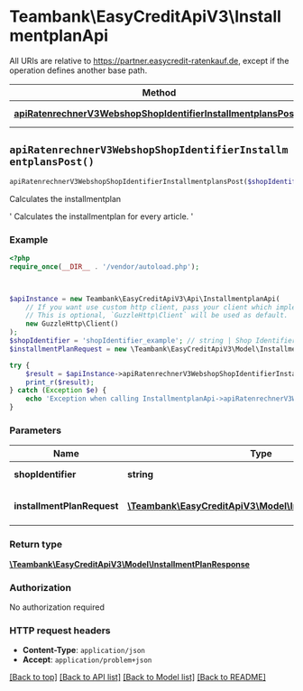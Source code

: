 # Teambank\EasyCreditApiV3\InstallmentplanApi

All URIs are relative to https://partner.easycredit-ratenkauf.de, except if the operation defines another base path.

| Method | HTTP request | Description |
| ------------- | ------------- | ------------- |
| [**apiRatenrechnerV3WebshopShopIdentifierInstallmentplansPost()**](InstallmentplanApi.md#apiRatenrechnerV3WebshopShopIdentifierInstallmentplansPost) | **POST** /api/ratenrechner/v3/webshop/{shopIdentifier}/installmentplans | Calculates the installmentplan |


## `apiRatenrechnerV3WebshopShopIdentifierInstallmentplansPost()`

```php
apiRatenrechnerV3WebshopShopIdentifierInstallmentplansPost($shopIdentifier, $installmentPlanRequest): \Teambank\EasyCreditApiV3\Model\InstallmentPlanResponse
```

Calculates the installmentplan

' Calculates the installmentplan for every article. '

### Example

```php
<?php
require_once(__DIR__ . '/vendor/autoload.php');



$apiInstance = new Teambank\EasyCreditApiV3\Api\InstallmentplanApi(
    // If you want use custom http client, pass your client which implements `GuzzleHttp\ClientInterface`.
    // This is optional, `GuzzleHttp\Client` will be used as default.
    new GuzzleHttp\Client()
);
$shopIdentifier = 'shopIdentifier_example'; // string | Shop Identifier
$installmentPlanRequest = new \Teambank\EasyCreditApiV3\Model\InstallmentPlanRequest(); // \Teambank\EasyCreditApiV3\Model\InstallmentPlanRequest | integration check request

try {
    $result = $apiInstance->apiRatenrechnerV3WebshopShopIdentifierInstallmentplansPost($shopIdentifier, $installmentPlanRequest);
    print_r($result);
} catch (Exception $e) {
    echo 'Exception when calling InstallmentplanApi->apiRatenrechnerV3WebshopShopIdentifierInstallmentplansPost: ', $e->getMessage(), PHP_EOL;
}
```

### Parameters

| Name | Type | Description  | Notes |
| ------------- | ------------- | ------------- | ------------- |
| **shopIdentifier** | **string**| Shop Identifier | |
| **installmentPlanRequest** | [**\Teambank\EasyCreditApiV3\Model\InstallmentPlanRequest**](../Model/InstallmentPlanRequest.md)| integration check request | [optional] |

### Return type

[**\Teambank\EasyCreditApiV3\Model\InstallmentPlanResponse**](../Model/InstallmentPlanResponse.md)

### Authorization

No authorization required

### HTTP request headers

- **Content-Type**: `application/json`
- **Accept**: `application/problem+json`

[[Back to top]](#) [[Back to API list]](../../README.md#endpoints)
[[Back to Model list]](../../README.md#models)
[[Back to README]](../../README.md)

